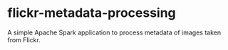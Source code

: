 # flickr-metadata-processing
A simple Apache Spark application to process metadata of images taken from Flickr. 
